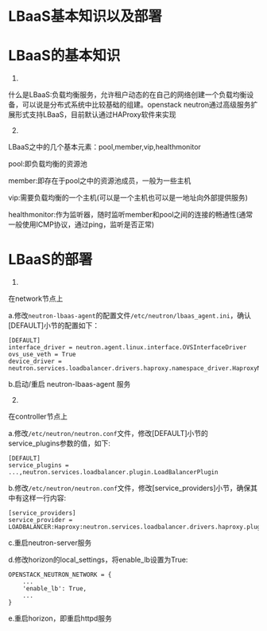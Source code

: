 # LBaaS基本知识以及部署
# LBaaS的基本知识
1.
什么是LBaaS:负载均衡服务，允许租户动态的在自己的网络创建一个负载均衡设备，可以说是分布式系统中比较基础的组建。openstack neutron通过高级服务扩展形式支持LBaaS，目前默认通过HAProxy软件来实现

2.
LBaaS之中的几个基本元素：pool,member,vip,healthmonitor

pool:即负载均衡的资源池

member:即存在于pool之中的资源池成员，一般为一些主机

vip:需要负载均衡的一个主机(可以是一个主机也可以是一地址向外部提供服务)

healthmonitor:作为监听器，随时监听member和pool之间的连接的畅通性(通常一般使用ICMP协议，通过ping，监听是否正常)

# LBaaS的部署
1.
在network节点上

a.修改`neutron-lbaas-agent`的配置文件`/etc/neutron/lbaas_agent.ini`，确认[DEFAULT]小节的配置如下：

```
[DEFAULT]
interface_driver = neutron.agent.linux.interface.OVSInterfaceDriver
ovs_use_veth = True
device_driver = neutron.services.loadbalancer.drivers.haproxy.namespace_driver.HaproxyNSDriver
```
b.启动/重启 neutron-lbaas-agent 服务

2.
在controller节点上

a.修改`/etc/neutron/neutron.conf`文件，修改[DEFAULT]小节的service_plugins参数的值，如下:

```
[DEFAULT]
service_plugins = ...,neutron.services.loadbalancer.plugin.LoadBalancerPlugin
```

b.修改`/etc/neutron/neutron.conf`文件，修改[service_providers]小节，确保其中有这样一行内容:

```
[service_providers]
service_provider = LOADBALANCER:Haproxy:neutron.services.loadbalancer.drivers.haproxy.plugin_driver.HaproxyOnHostPluginDriver:default
```

c.重启neutron-server服务

d.修改horizon的local_settings，将enable_lb设置为True:

```
OPENSTACK_NEUTRON_NETWORK = {
    ...
    'enable_lb': True,
    ...
}
```

e.重启horizon，即重启httpd服务




